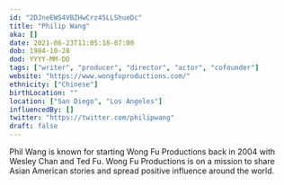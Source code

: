 ```yaml
---
id: "2DJneEWS4VBZHwCrz45LLShueDc"
title: "Philip Wang"
aka: []
date: 2021-06-23T11:05:18-07:00
dob: 1984-10-28
dod: YYYY-MM-DD
tags: ["writer", "producer", "director", "actor", "cofounder"]
website: "https://www.wongfuproductions.com/"
ethnicity: ["Chinese"]
birthLocation: ""
location: ["San Diego", "Los Angeles"]
influencedBy: []
twitter: "https://twitter.com/philipwang"
draft: false
---
```


Phil Wang is known for starting Wong Fu Productions back in 2004 with Wesley
Chan and Ted Fu. Wong Fu Productions is on a mission to share Asian American
stories and spread positive influence around the world.
